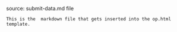 source: submit-data.md file

    This is the  markdown file that gets inserted into the op.html template.
